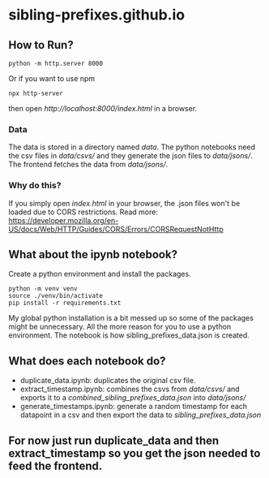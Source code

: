 # sibling-prefixes.github.io

## How to Run?
```
python -m http.server 8000
```
Or if you want to use npm
```
npx http-server
```
then open *http://localhost:8000/index.html* in a browser.

### Data
The data is stored in a directory named *data*. The python notebooks need the csv files in *data/csvs/* and they generate the json files to *data/jsons/*. The frontend fetches the data from *data/jsons/*.

### Why do this?
If you simply open *index.html* in your browser, the .json files won't be loaded due to CORS restrictions. Read more: https://developer.mozilla.org/en-US/docs/Web/HTTP/Guides/CORS/Errors/CORSRequestNotHttp

## What about the ipynb notebook?
Create a python environment and install the packages.
```
python -m venv venv
source ./venv/bin/activate
pip install -r requirements.txt
```
My global python installation is a bit messed up so some of the packages might be unnecessary. All the more reason for you to use a python environment.
The notebook is how sibling_prefixes_data.json is created.

## What does each notebook do?
- duplicate_data.ipynb: duplicates the original csv file.
- extract_timestamp.ipynb: combines the csvs from *data/csvs/* and exports it to a *combined_sibling_prefixes_data.json* into *data/jsons/*
- generate_timestamps.ipynb: generate a random timestamp for each datapoint in a csv and then export the data to *sibling_prefixes_data.json*

## For now just run duplicate_data and then extract_timestamp so you get the json needed to feed the frontend.